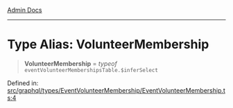 [Admin Docs](/)

***

# Type Alias: VolunteerMembership

> **VolunteerMembership** = *typeof* `eventVolunteerMembershipsTable.$inferSelect`

Defined in: [src/graphql/types/EventVolunteerMembership/EventVolunteerMembership.ts:4](https://github.com/Sourya07/talawa-api/blob/cfbd515d04ffba748b09232a33807f1845dd1878/src/graphql/types/EventVolunteerMembership/EventVolunteerMembership.ts#L4)
